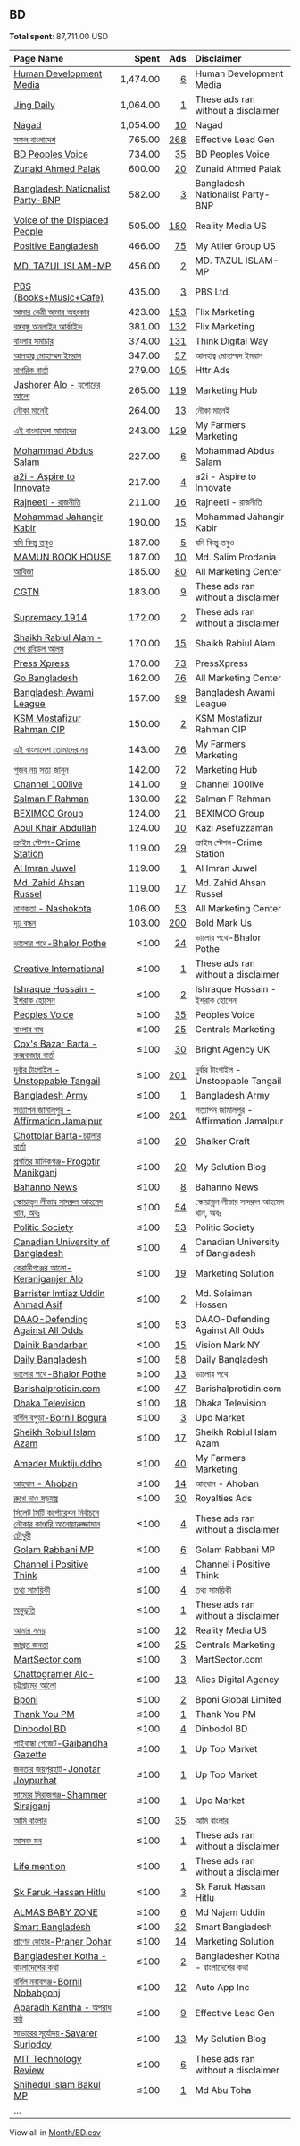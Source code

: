 ## BD
**Total spent**: 87,711.00 USD

|Page Name|Spent|Ads|Disclaimer|
|:---|---:|---:|:---|
|[Human Development Media](https://www.facebook.com/645850458799036)|1,474.00|[6](https://www.facebook.com/ads/library/?active_status=all&ad_type=political_and_issue_ads&country=BD&view_all_page_id=645850458799036&search_type=page&media_type=all)|Human Development Media|
|[Jing Daily](https://www.facebook.com/315543515306)|1,064.00|[1](https://www.facebook.com/ads/library/?active_status=all&ad_type=political_and_issue_ads&country=BD&view_all_page_id=315543515306&search_type=page&media_type=all)|These ads ran without a disclaimer|
|[Nagad](https://www.facebook.com/475402742952519)|1,054.00|[10](https://www.facebook.com/ads/library/?active_status=all&ad_type=political_and_issue_ads&country=BD&view_all_page_id=475402742952519&search_type=page&media_type=all)|Nagad|
|[সফল বাংলাদেশ](https://www.facebook.com/254138648026636)|765.00|[268](https://www.facebook.com/ads/library/?active_status=all&ad_type=political_and_issue_ads&country=BD&view_all_page_id=254138648026636&search_type=page&media_type=all)|Effective Lead Gen|
|[BD Peoples Voice](https://www.facebook.com/229443881058540)|734.00|[35](https://www.facebook.com/ads/library/?active_status=all&ad_type=political_and_issue_ads&country=BD&view_all_page_id=229443881058540&search_type=page&media_type=all)|BD Peoples Voice|
|[Zunaid Ahmed Palak](https://www.facebook.com/225353397503225)|600.00|[20](https://www.facebook.com/ads/library/?active_status=all&ad_type=political_and_issue_ads&country=BD&view_all_page_id=225353397503225&search_type=page&media_type=all)|Zunaid Ahmed Palak|
|[Bangladesh Nationalist Party-BNP](https://www.facebook.com/353130515348425)|582.00|[3](https://www.facebook.com/ads/library/?active_status=all&ad_type=political_and_issue_ads&country=BD&view_all_page_id=353130515348425&search_type=page&media_type=all)|Bangladesh Nationalist Party-BNP|
|[Voice of the Displaced People](https://www.facebook.com/113907884923546)|505.00|[180](https://www.facebook.com/ads/library/?active_status=all&ad_type=political_and_issue_ads&country=BD&view_all_page_id=113907884923546&search_type=page&media_type=all)|Reality Media US|
|[Positive Bangladesh](https://www.facebook.com/186948511918618)|466.00|[75](https://www.facebook.com/ads/library/?active_status=all&ad_type=political_and_issue_ads&country=BD&view_all_page_id=186948511918618&search_type=page&media_type=all)|My Atlier Group US|
|[MD. TAZUL ISLAM-MP](https://www.facebook.com/907308165975212)|456.00|[2](https://www.facebook.com/ads/library/?active_status=all&ad_type=political_and_issue_ads&country=BD&view_all_page_id=907308165975212&search_type=page&media_type=all)|MD. TAZUL ISLAM-MP|
|[PBS (Books+Music+Cafe)](https://www.facebook.com/275290502504116)|435.00|[3](https://www.facebook.com/ads/library/?active_status=all&ad_type=political_and_issue_ads&country=BD&view_all_page_id=275290502504116&search_type=page&media_type=all)|PBS Ltd.|
|[আমার নেত্রী আমার অহংকার](https://www.facebook.com/116167389784568)|423.00|[153](https://www.facebook.com/ads/library/?active_status=all&ad_type=political_and_issue_ads&country=BD&view_all_page_id=116167389784568&search_type=page&media_type=all)|Flix Marketing|
|[বঙ্গবন্ধু অনলাইন আর্কাইভ](https://www.facebook.com/1637850026472872)|381.00|[132](https://www.facebook.com/ads/library/?active_status=all&ad_type=political_and_issue_ads&country=BD&view_all_page_id=1637850026472872&search_type=page&media_type=all)|Flix Marketing|
|[বাংলার সমাচার](https://www.facebook.com/111251941065959)|374.00|[131](https://www.facebook.com/ads/library/?active_status=all&ad_type=political_and_issue_ads&country=BD&view_all_page_id=111251941065959&search_type=page&media_type=all)|Think Digital Way|
|[আলহাজ্ব মোহাম্মদ ইমরান](https://www.facebook.com/2120667158192427)|347.00|[57](https://www.facebook.com/ads/library/?active_status=all&ad_type=political_and_issue_ads&country=BD&view_all_page_id=2120667158192427&search_type=page&media_type=all)|আলহাজ্ব মোহাম্মদ ইমরান|
|[নাগরিক বার্তা](https://www.facebook.com/107579682072496)|279.00|[105](https://www.facebook.com/ads/library/?active_status=all&ad_type=political_and_issue_ads&country=BD&view_all_page_id=107579682072496&search_type=page&media_type=all)|Httr Ads|
|[Jashorer Alo - যশোরের আলো](https://www.facebook.com/2178258972197731)|265.00|[119](https://www.facebook.com/ads/library/?active_status=all&ad_type=political_and_issue_ads&country=BD&view_all_page_id=2178258972197731&search_type=page&media_type=all)|Marketing Hub|
|[নৌকা মানেই](https://www.facebook.com/2207468469513727)|264.00|[13](https://www.facebook.com/ads/library/?active_status=all&ad_type=political_and_issue_ads&country=BD&view_all_page_id=2207468469513727&search_type=page&media_type=all)|নৌকা মানেই|
|[এই বাংলাদেশ আমাদের](https://www.facebook.com/162107741307973)|243.00|[129](https://www.facebook.com/ads/library/?active_status=all&ad_type=political_and_issue_ads&country=BD&view_all_page_id=162107741307973&search_type=page&media_type=all)|My Farmers Marketing|
|[Mohammad Abdus Salam](https://www.facebook.com/658677457494816)|227.00|[6](https://www.facebook.com/ads/library/?active_status=all&ad_type=political_and_issue_ads&country=BD&view_all_page_id=658677457494816&search_type=page&media_type=all)|Mohammad Abdus Salam|
|[a2i - Aspire to Innovate](https://www.facebook.com/362213890520498)|217.00|[4](https://www.facebook.com/ads/library/?active_status=all&ad_type=political_and_issue_ads&country=BD&view_all_page_id=362213890520498&search_type=page&media_type=all)|a2i - Aspire to Innovate|
|[Rajneeti - রাজনীতি](https://www.facebook.com/1865638280223884)|211.00|[16](https://www.facebook.com/ads/library/?active_status=all&ad_type=political_and_issue_ads&country=BD&view_all_page_id=1865638280223884&search_type=page&media_type=all)|Rajneeti - রাজনীতি|
|[Mohammad Jahangir Kabir](https://www.facebook.com/110794058401010)|190.00|[15](https://www.facebook.com/ads/library/?active_status=all&ad_type=political_and_issue_ads&country=BD&view_all_page_id=110794058401010&search_type=page&media_type=all)|Mohammad Jahangir Kabir|
|[যদি কিন্তু তবুও](https://www.facebook.com/112918444736861)|187.00|[5](https://www.facebook.com/ads/library/?active_status=all&ad_type=political_and_issue_ads&country=BD&view_all_page_id=112918444736861&search_type=page&media_type=all)|যদি কিন্তু তবুও|
|[MAMUN BOOK HOUSE](https://www.facebook.com/527402880793569)|187.00|[10](https://www.facebook.com/ads/library/?active_status=all&ad_type=political_and_issue_ads&country=BD&view_all_page_id=527402880793569&search_type=page&media_type=all)|Md. Salim Prodania|
|[আবিজা](https://www.facebook.com/1930781123914291)|185.00|[80](https://www.facebook.com/ads/library/?active_status=all&ad_type=political_and_issue_ads&country=BD&view_all_page_id=1930781123914291&search_type=page&media_type=all)|All Marketing Center|
|[CGTN](https://www.facebook.com/565225540184937)|183.00|[9](https://www.facebook.com/ads/library/?active_status=all&ad_type=political_and_issue_ads&country=BD&view_all_page_id=565225540184937&search_type=page&media_type=all)|These ads ran without a disclaimer|
|[Supremacy 1914](https://www.facebook.com/200480966638039)|172.00|[2](https://www.facebook.com/ads/library/?active_status=all&ad_type=political_and_issue_ads&country=BD&view_all_page_id=200480966638039&search_type=page&media_type=all)|These ads ran without a disclaimer|
|[Shaikh Rabiul Alam - শেখ রবিউল আলম](https://www.facebook.com/100662781542829)|170.00|[15](https://www.facebook.com/ads/library/?active_status=all&ad_type=political_and_issue_ads&country=BD&view_all_page_id=100662781542829&search_type=page&media_type=all)|Shaikh Rabiul Alam|
|[Press Xpress](https://www.facebook.com/103414131574909)|170.00|[73](https://www.facebook.com/ads/library/?active_status=all&ad_type=political_and_issue_ads&country=BD&view_all_page_id=103414131574909&search_type=page&media_type=all)|PressXpress|
|[Go Bangladesh](https://www.facebook.com/260485101489192)|162.00|[76](https://www.facebook.com/ads/library/?active_status=all&ad_type=political_and_issue_ads&country=BD&view_all_page_id=260485101489192&search_type=page&media_type=all)|All Marketing Center|
|[Bangladesh Awami League](https://www.facebook.com/166064673583399)|157.00|[99](https://www.facebook.com/ads/library/?active_status=all&ad_type=political_and_issue_ads&country=BD&view_all_page_id=166064673583399&search_type=page&media_type=all)|Bangladesh Awami League|
|[KSM Mostafizur Rahman CIP](https://www.facebook.com/101426318867109)|150.00|[2](https://www.facebook.com/ads/library/?active_status=all&ad_type=political_and_issue_ads&country=BD&view_all_page_id=101426318867109&search_type=page&media_type=all)|KSM Mostafizur Rahman CIP|
|[এই বাংলাদেশ তোমাদের নয়](https://www.facebook.com/2022137391381938)|143.00|[76](https://www.facebook.com/ads/library/?active_status=all&ad_type=political_and_issue_ads&country=BD&view_all_page_id=2022137391381938&search_type=page&media_type=all)|My Farmers Marketing|
|[গুজব নয় সত্য জানুন](https://www.facebook.com/105415618976603)|142.00|[72](https://www.facebook.com/ads/library/?active_status=all&ad_type=political_and_issue_ads&country=BD&view_all_page_id=105415618976603&search_type=page&media_type=all)|Marketing Hub|
|[Channel 100live](https://www.facebook.com/121216721829412)|141.00|[9](https://www.facebook.com/ads/library/?active_status=all&ad_type=political_and_issue_ads&country=BD&view_all_page_id=121216721829412&search_type=page&media_type=all)|Channel 100live|
|[Salman F Rahman](https://www.facebook.com/347135082762359)|130.00|[22](https://www.facebook.com/ads/library/?active_status=all&ad_type=political_and_issue_ads&country=BD&view_all_page_id=347135082762359&search_type=page&media_type=all)|Salman F Rahman|
|[BEXIMCO Group](https://www.facebook.com/376099195859305)|124.00|[21](https://www.facebook.com/ads/library/?active_status=all&ad_type=political_and_issue_ads&country=BD&view_all_page_id=376099195859305&search_type=page&media_type=all)|BEXIMCO Group|
|[Abul Khair Abdullah](https://www.facebook.com/112930925106178)|124.00|[10](https://www.facebook.com/ads/library/?active_status=all&ad_type=political_and_issue_ads&country=BD&view_all_page_id=112930925106178&search_type=page&media_type=all)|Kazi Asefuzzaman|
|[ক্রাইম স্টেশন-Crime Station](https://www.facebook.com/100421296207429)|119.00|[29](https://www.facebook.com/ads/library/?active_status=all&ad_type=political_and_issue_ads&country=BD&view_all_page_id=100421296207429&search_type=page&media_type=all)|ক্রাইম স্টেশন-Crime Station|
|[Al Imran Juwel](https://www.facebook.com/295050328956117)|119.00|[1](https://www.facebook.com/ads/library/?active_status=all&ad_type=political_and_issue_ads&country=BD&view_all_page_id=295050328956117&search_type=page&media_type=all)|Al Imran Juwel|
|[Md. Zahid Ahsan Russel](https://www.facebook.com/421525621216889)|119.00|[17](https://www.facebook.com/ads/library/?active_status=all&ad_type=political_and_issue_ads&country=BD&view_all_page_id=421525621216889&search_type=page&media_type=all)|Md. Zahid Ahsan Russel|
|[নাশকতা - Nashokota](https://www.facebook.com/195123041072338)|106.00|[53](https://www.facebook.com/ads/library/?active_status=all&ad_type=political_and_issue_ads&country=BD&view_all_page_id=195123041072338&search_type=page&media_type=all)|All Marketing Center|
|[দৃঢ় বন্ধন](https://www.facebook.com/111546325103150)|103.00|[200](https://www.facebook.com/ads/library/?active_status=all&ad_type=political_and_issue_ads&country=BD&view_all_page_id=111546325103150&search_type=page&media_type=all)|Bold Mark Us|
|[ভালোর পথে-Bhalor Pothe](https://www.facebook.com/101904779388952)|≤100|[24](https://www.facebook.com/ads/library/?active_status=all&ad_type=political_and_issue_ads&country=BD&view_all_page_id=101904779388952&search_type=page&media_type=all)|ভালোর পথে-Bhalor Pothe|
|[Creative International](https://www.facebook.com/101094739442997)|≤100|[1](https://www.facebook.com/ads/library/?active_status=all&ad_type=political_and_issue_ads&country=BD&view_all_page_id=101094739442997&search_type=page&media_type=all)|These ads ran without a disclaimer|
|[Ishraque Hossain - ইশরাক হোসেন](https://www.facebook.com/426726231113882)|≤100|[2](https://www.facebook.com/ads/library/?active_status=all&ad_type=political_and_issue_ads&country=BD&view_all_page_id=426726231113882&search_type=page&media_type=all)|Ishraque Hossain - ইশরাক হোসেন|
|[Peoples Voice](https://www.facebook.com/578156405862003)|≤100|[35](https://www.facebook.com/ads/library/?active_status=all&ad_type=political_and_issue_ads&country=BD&view_all_page_id=578156405862003&search_type=page&media_type=all)|Peoples Voice|
|[বাংলার বাঘ](https://www.facebook.com/269704510100247)|≤100|[25](https://www.facebook.com/ads/library/?active_status=all&ad_type=political_and_issue_ads&country=BD&view_all_page_id=269704510100247&search_type=page&media_type=all)|Centrals Marketing|
|[Cox's Bazar Barta - কক্সবাজার বার্তা](https://www.facebook.com/2010148635707437)|≤100|[30](https://www.facebook.com/ads/library/?active_status=all&ad_type=political_and_issue_ads&country=BD&view_all_page_id=2010148635707437&search_type=page&media_type=all)|Bright Agency UK|
|[দুর্বার টাংগাইল - Unstoppable Tangail](https://www.facebook.com/184405109132256)|≤100|[201](https://www.facebook.com/ads/library/?active_status=all&ad_type=political_and_issue_ads&country=BD&view_all_page_id=184405109132256&search_type=page&media_type=all)|দুর্বার টাংগাইল - Unstoppable Tangail|
|[Bangladesh Army](https://www.facebook.com/382263222171226)|≤100|[1](https://www.facebook.com/ads/library/?active_status=all&ad_type=political_and_issue_ads&country=BD&view_all_page_id=382263222171226&search_type=page&media_type=all)|Bangladesh Army|
|[সত্যাপন জামালপুর - Affirmation Jamalpur](https://www.facebook.com/258911791465071)|≤100|[201](https://www.facebook.com/ads/library/?active_status=all&ad_type=political_and_issue_ads&country=BD&view_all_page_id=258911791465071&search_type=page&media_type=all)|সত্যাপন জামালপুর - Affirmation Jamalpur|
|[Chottolar Barta-চট্টলার বার্তা](https://www.facebook.com/107876881754105)|≤100|[20](https://www.facebook.com/ads/library/?active_status=all&ad_type=political_and_issue_ads&country=BD&view_all_page_id=107876881754105&search_type=page&media_type=all)|Shalker Craft|
|[প্রগতির মানিকগঞ্জ-Progotir Manikganj](https://www.facebook.com/1910583609067515)|≤100|[20](https://www.facebook.com/ads/library/?active_status=all&ad_type=political_and_issue_ads&country=BD&view_all_page_id=1910583609067515&search_type=page&media_type=all)|My Solution Blog|
|[Bahanno News](https://www.facebook.com/104379682060158)|≤100|[8](https://www.facebook.com/ads/library/?active_status=all&ad_type=political_and_issue_ads&country=BD&view_all_page_id=104379682060158&search_type=page&media_type=all)|Bahanno News|
|[স্কোয়াড্রন লীডার সাদরুল আহমেদ খান, অবঃ](https://www.facebook.com/105715675111401)|≤100|[54](https://www.facebook.com/ads/library/?active_status=all&ad_type=political_and_issue_ads&country=BD&view_all_page_id=105715675111401&search_type=page&media_type=all)|স্কোয়াড্রন লীডার সাদরুল আহমেদ খান, অবঃ|
|[Politic Society](https://www.facebook.com/105035929098779)|≤100|[53](https://www.facebook.com/ads/library/?active_status=all&ad_type=political_and_issue_ads&country=BD&view_all_page_id=105035929098779&search_type=page&media_type=all)|Politic Society|
|[Canadian University of Bangladesh](https://www.facebook.com/720416484761822)|≤100|[4](https://www.facebook.com/ads/library/?active_status=all&ad_type=political_and_issue_ads&country=BD&view_all_page_id=720416484761822&search_type=page&media_type=all)|Canadian University of Bangladesh|
|[কেরানীগঞ্জের আলো-Keraniganjer Alo](https://www.facebook.com/378866836224660)|≤100|[19](https://www.facebook.com/ads/library/?active_status=all&ad_type=political_and_issue_ads&country=BD&view_all_page_id=378866836224660&search_type=page&media_type=all)|Marketing Solution|
|[Barrister Imtiaz Uddin Ahmad Asif](https://www.facebook.com/101008558604865)|≤100|[2](https://www.facebook.com/ads/library/?active_status=all&ad_type=political_and_issue_ads&country=BD&view_all_page_id=101008558604865&search_type=page&media_type=all)|Md. Solaiman Hossen|
|[DAAO-Defending Against All Odds](https://www.facebook.com/101535476116814)|≤100|[53](https://www.facebook.com/ads/library/?active_status=all&ad_type=political_and_issue_ads&country=BD&view_all_page_id=101535476116814&search_type=page&media_type=all)|DAAO-Defending Against All Odds|
|[Dainik Bandarban](https://www.facebook.com/1941359985984595)|≤100|[15](https://www.facebook.com/ads/library/?active_status=all&ad_type=political_and_issue_ads&country=BD&view_all_page_id=1941359985984595&search_type=page&media_type=all)|Vision Mark NY|
|[Daily Bangladesh](https://www.facebook.com/433659713676324)|≤100|[58](https://www.facebook.com/ads/library/?active_status=all&ad_type=political_and_issue_ads&country=BD&view_all_page_id=433659713676324&search_type=page&media_type=all)|Daily Bangladesh|
|[ভালোর পথে-Bhalor Pothe](https://www.facebook.com/101904779388952)|≤100|[13](https://www.facebook.com/ads/library/?active_status=all&ad_type=political_and_issue_ads&country=BD&view_all_page_id=101904779388952&search_type=page&media_type=all)|ভালোর পথে|
|[Barishalprotidin.com](https://www.facebook.com/102154792727399)|≤100|[47](https://www.facebook.com/ads/library/?active_status=all&ad_type=political_and_issue_ads&country=BD&view_all_page_id=102154792727399&search_type=page&media_type=all)|Barishalprotidin.com|
|[Dhaka Television](https://www.facebook.com/154980965129452)|≤100|[18](https://www.facebook.com/ads/library/?active_status=all&ad_type=political_and_issue_ads&country=BD&view_all_page_id=154980965129452&search_type=page&media_type=all)|Dhaka Television|
|[বর্ণিল বগুড়া-Bornil Bogura](https://www.facebook.com/348165495741326)|≤100|[3](https://www.facebook.com/ads/library/?active_status=all&ad_type=political_and_issue_ads&country=BD&view_all_page_id=348165495741326&search_type=page&media_type=all)|Upo Market|
|[Sheikh Robiul Islam Azam](https://www.facebook.com/106308877701439)|≤100|[17](https://www.facebook.com/ads/library/?active_status=all&ad_type=political_and_issue_ads&country=BD&view_all_page_id=106308877701439&search_type=page&media_type=all)|Sheikh Robiul Islam Azam|
|[Amader Muktijuddho](https://www.facebook.com/132975130832652)|≤100|[40](https://www.facebook.com/ads/library/?active_status=all&ad_type=political_and_issue_ads&country=BD&view_all_page_id=132975130832652&search_type=page&media_type=all)|My Farmers Marketing|
|[আহবান - Ahoban](https://www.facebook.com/106284182272238)|≤100|[14](https://www.facebook.com/ads/library/?active_status=all&ad_type=political_and_issue_ads&country=BD&view_all_page_id=106284182272238&search_type=page&media_type=all)|আহবান - Ahoban|
|[রুখে দাও ষড়যন্ত্র](https://www.facebook.com/116727611307181)|≤100|[30](https://www.facebook.com/ads/library/?active_status=all&ad_type=political_and_issue_ads&country=BD&view_all_page_id=116727611307181&search_type=page&media_type=all)|Royalties Ads|
|[সিলেট সিটি কর্পোরেশন নির্বাচনে নৌকার কাণ্ডারি আনোয়ারুজ্জামান চৌধুরী](https://www.facebook.com/117483354645027)|≤100|[4](https://www.facebook.com/ads/library/?active_status=all&ad_type=political_and_issue_ads&country=BD&view_all_page_id=117483354645027&search_type=page&media_type=all)|These ads ran without a disclaimer|
|[Golam Rabbani MP](https://www.facebook.com/720542491349738)|≤100|[6](https://www.facebook.com/ads/library/?active_status=all&ad_type=political_and_issue_ads&country=BD&view_all_page_id=720542491349738&search_type=page&media_type=all)|Golam Rabbani MP|
|[Channel i Positive Think](https://www.facebook.com/106640414740622)|≤100|[4](https://www.facebook.com/ads/library/?active_status=all&ad_type=political_and_issue_ads&country=BD&view_all_page_id=106640414740622&search_type=page&media_type=all)|Channel i Positive Think|
|[তথ্য সাময়িকী](https://www.facebook.com/112408011480547)|≤100|[4](https://www.facebook.com/ads/library/?active_status=all&ad_type=political_and_issue_ads&country=BD&view_all_page_id=112408011480547&search_type=page&media_type=all)|তথ্য সাময়িকী|
|[অনুভূতি](https://www.facebook.com/112670448471350)|≤100|[1](https://www.facebook.com/ads/library/?active_status=all&ad_type=political_and_issue_ads&country=BD&view_all_page_id=112670448471350&search_type=page&media_type=all)|These ads ran without a disclaimer|
|[আমার সময়](https://www.facebook.com/100688649442279)|≤100|[12](https://www.facebook.com/ads/library/?active_status=all&ad_type=political_and_issue_ads&country=BD&view_all_page_id=100688649442279&search_type=page&media_type=all)|Reality Media US|
|[জাগ্রত জনতা](https://www.facebook.com/103564102653807)|≤100|[25](https://www.facebook.com/ads/library/?active_status=all&ad_type=political_and_issue_ads&country=BD&view_all_page_id=103564102653807&search_type=page&media_type=all)|Centrals Marketing|
|[MartSector.com](https://www.facebook.com/2147496625474821)|≤100|[3](https://www.facebook.com/ads/library/?active_status=all&ad_type=political_and_issue_ads&country=BD&view_all_page_id=2147496625474821&search_type=page&media_type=all)|MartSector.com|
|[Chattogramer Alo-চট্টগ্রামের আলো](https://www.facebook.com/100120536011287)|≤100|[13](https://www.facebook.com/ads/library/?active_status=all&ad_type=political_and_issue_ads&country=BD&view_all_page_id=100120536011287&search_type=page&media_type=all)|Alies Digital Agency|
|[Bponi](https://www.facebook.com/271488460472541)|≤100|[2](https://www.facebook.com/ads/library/?active_status=all&ad_type=political_and_issue_ads&country=BD&view_all_page_id=271488460472541&search_type=page&media_type=all)|Bponi Global Limited|
|[Thank You PM](https://www.facebook.com/101441019341553)|≤100|[1](https://www.facebook.com/ads/library/?active_status=all&ad_type=political_and_issue_ads&country=BD&view_all_page_id=101441019341553&search_type=page&media_type=all)|Thank You PM|
|[Dinbodol BD](https://www.facebook.com/112249340649600)|≤100|[4](https://www.facebook.com/ads/library/?active_status=all&ad_type=political_and_issue_ads&country=BD&view_all_page_id=112249340649600&search_type=page&media_type=all)|Dinbodol BD|
|[গাইবান্ধা গেজেট-Gaibandha Gazette](https://www.facebook.com/345787012862232)|≤100|[1](https://www.facebook.com/ads/library/?active_status=all&ad_type=political_and_issue_ads&country=BD&view_all_page_id=345787012862232&search_type=page&media_type=all)|Up Top Market|
|[জনতার জয়পুরহাট-Jonotar Joypurhat](https://www.facebook.com/2202700299948022)|≤100|[1](https://www.facebook.com/ads/library/?active_status=all&ad_type=political_and_issue_ads&country=BD&view_all_page_id=2202700299948022&search_type=page&media_type=all)|Up Top Market|
|[সাম্যের সিরাজগঞ্জ-Shammer Sirajganj](https://www.facebook.com/537876413374762)|≤100|[1](https://www.facebook.com/ads/library/?active_status=all&ad_type=political_and_issue_ads&country=BD&view_all_page_id=537876413374762&search_type=page&media_type=all)|Upo Market|
|[আমি বাংলার](https://www.facebook.com/102521466020383)|≤100|[35](https://www.facebook.com/ads/library/?active_status=all&ad_type=political_and_issue_ads&country=BD&view_all_page_id=102521466020383&search_type=page&media_type=all)|আমি বাংলার|
|[আসক্ত মন](https://www.facebook.com/103543409398865)|≤100|[1](https://www.facebook.com/ads/library/?active_status=all&ad_type=political_and_issue_ads&country=BD&view_all_page_id=103543409398865&search_type=page&media_type=all)|These ads ran without a disclaimer|
|[Life mention](https://www.facebook.com/118217511247840)|≤100|[1](https://www.facebook.com/ads/library/?active_status=all&ad_type=political_and_issue_ads&country=BD&view_all_page_id=118217511247840&search_type=page&media_type=all)|These ads ran without a disclaimer|
|[Sk Faruk Hassan Hitlu](https://www.facebook.com/1426616704021699)|≤100|[3](https://www.facebook.com/ads/library/?active_status=all&ad_type=political_and_issue_ads&country=BD&view_all_page_id=1426616704021699&search_type=page&media_type=all)|Sk Faruk Hassan Hitlu|
|[ALMAS BABY ZONE](https://www.facebook.com/109285935432681)|≤100|[6](https://www.facebook.com/ads/library/?active_status=all&ad_type=political_and_issue_ads&country=BD&view_all_page_id=109285935432681&search_type=page&media_type=all)|Md Najam Uddin|
|[Smart Bangladesh](https://www.facebook.com/110831108510024)|≤100|[32](https://www.facebook.com/ads/library/?active_status=all&ad_type=political_and_issue_ads&country=BD&view_all_page_id=110831108510024&search_type=page&media_type=all)|Smart Bangladesh|
|[প্রাণের দোহার-Praner Dohar](https://www.facebook.com/508518392998811)|≤100|[14](https://www.facebook.com/ads/library/?active_status=all&ad_type=political_and_issue_ads&country=BD&view_all_page_id=508518392998811&search_type=page&media_type=all)|Marketing Solution|
|[Bangladesher Kotha - বাংলাদেশের কথা](https://www.facebook.com/418263542033269)|≤100|[2](https://www.facebook.com/ads/library/?active_status=all&ad_type=political_and_issue_ads&country=BD&view_all_page_id=418263542033269&search_type=page&media_type=all)|Bangladesher Kotha - বাংলাদেশের কথা|
|[বর্ণিল নবাবগঞ্জ-Bornil Nobabgonj](https://www.facebook.com/2048704288508984)|≤100|[12](https://www.facebook.com/ads/library/?active_status=all&ad_type=political_and_issue_ads&country=BD&view_all_page_id=2048704288508984&search_type=page&media_type=all)|Auto App Inc|
|[Aparadh Kantha - অপরাধ কন্ঠ](https://www.facebook.com/378886745490924)|≤100|[9](https://www.facebook.com/ads/library/?active_status=all&ad_type=political_and_issue_ads&country=BD&view_all_page_id=378886745490924&search_type=page&media_type=all)|Effective Lead Gen|
|[সাভারের সূর্যোদয়-Savarer Surjodoy](https://www.facebook.com/336242810327432)|≤100|[13](https://www.facebook.com/ads/library/?active_status=all&ad_type=political_and_issue_ads&country=BD&view_all_page_id=336242810327432&search_type=page&media_type=all)|My Solution Blog|
|[MIT Technology Review](https://www.facebook.com/17043549797)|≤100|[6](https://www.facebook.com/ads/library/?active_status=all&ad_type=political_and_issue_ads&country=BD&view_all_page_id=17043549797&search_type=page&media_type=all)|These ads ran without a disclaimer|
|[Shihedul Islam Bakul MP](https://www.facebook.com/751027245059930)|≤100|[1](https://www.facebook.com/ads/library/?active_status=all&ad_type=political_and_issue_ads&country=BD&view_all_page_id=751027245059930&search_type=page&media_type=all)|Md Abu Toha|
|...||||

View all in [Month/BD.csv](../../MetaData/Month/BD.csv)
